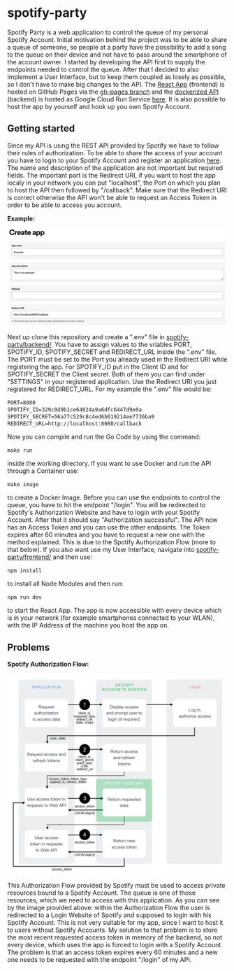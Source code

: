 # spotify-party

Spotify Party is a web application to control the queue of my personal Spotify Account. Initial motivation behind the project was to be able to share
a queue of someone, so people at a party have the possibility to add a song to the queue on their device and not have to pass around the smartphone of the
account owner. I started by developing the API first to supply the endpoints needed to control the queue. After that I decided to also implement a User
Interface, but to keep them coupled as losely as possible, so I don't have to make big changes to the API. The [React App](https://github.com/kfc-manager/spotify-party/tree/main/frontend)
(frontend) is hosted on GitHub Pages via the [gh-pages branch](https://github.com/kfc-manager/spotify-party/tree/gh-pages)
and the [dockerized API](https://github.com/kfc-manager/spotify-party/tree/main/backend) (backend) is hosted as Google Cloud Run Service [here](https://spotify-party-zty7jo4vkq-ey.a.run.app).
It is also possible to host the app by yourself and hook up you own Spotify Account.

## Getting started

Since my API is using the REST API provided by Spotify we have to follow their rules of authorization. To be able to share the access of your account you have
to login to your Spotify Account and register an application [here](https://developer.spotify.com/dashboard/create). The name and description of the application
are not important but required fields. The important part is the Redirect URI, if you want to host the app localy in your network you can put "localhost",
the Port on which you plan to host the API then followed by "/callback". Make sure that the Redirect URI is correct otherwise the API won't be able to request
an Access Token in order to be able to access you account.

**Example:**

![alt text](https://github.com/kfc-manager/spotify-party/blob/main/register-app.png?raw=true)

Next up clone this repository and create a ".env" file in [spotify-party/backend/](https://github.com/kfc-manager/spotify-party/tree/main/backend). You have
to assign values to the vriables PORT, SPOTIFY_ID, SPOTIFY_SECRET and REDIRECT_URL inside the ".env" file. The PORT must be set to the Port you already used in the
Redirect URI while registering the app. For SPOTIFY_ID put in the Client ID and for SPOTIFY_SECRET the Client secret. Both of them you can find under "SETTINGS"
in your registered application. Use the Redirect URI you just registered for REDIRECT_URL. For my example the ".env" file would be:

```
PORT=8080
SPOTIFY_ID=329c0d9b1ce64024a9a6dfc6447d9e0a
SPOTIFY_SECRET=56a77c529c8c4ed6b019214ee7736ba9
REDIRECT_URL=http://localhost:8080/callback
```

Now you can compile and run the Go Code by using the command:

```
make run
```

inside the working directory. If you want to use Docker and run the API through a Container use:

```
make image
```

to create a Docker Image. Before you can use the endpoints to control the queue, you have to hit the endpoint "/login".
You will be redirected to Spotify's Authorization Website and have to login with your Spotify Account. After that it should say "Authorization successful". 
The API now has an Access Token and you can use the other endpoints. The Token expires after 60 minutes and you have to request a new one with the method
explained. This is due to the Spotify Authorization Flow (more to that below).
If you also want use my User Interface, navigate into [spotify-party/frontend/](https://github.com/kfc-manager/spotify-party/tree/main/frontend) and then use:

```
npm install
```

to install all Node Modules and then run:

```
npm run dev
```

to start the React App. The app is now accessible with every device which is in your network (for example smartphones connected to your WLAN), with the IP Address 
of the machine you host the app on.

## Problems

**Spotify Authorization Flow:**

![alt text](https://github.com/kfc-manager/spotify-party/blob/main/auth-code-flow.png?raw=true)

This Authorization Flow provided by Spotify must be used to access private resources bound to a Spotify Account. The queue is one of those resources, which we need to access with this application. As you can see by the image provided above: within the Authorization Flow the user is redirected to a Login Website of Spotify and supposed to login with his Spotify Account. This is not very suitable for my app, since I want to host it to users without Spotify Accounts. My solution to that problem is to store the most recent requested access token in memory of the backend, so not every device, which uses the app is forced to login with a Spotify Account. The problem is that an access token expires every 60 minutes and a new one needs to be requested with the endpoint "/login" of my API.
